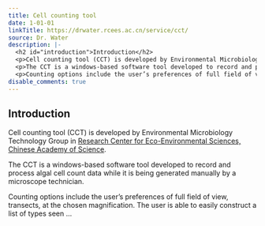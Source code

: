 ```yaml
---
title: Cell counting tool
date: 1-01-01
linkTitle: https://drwater.rcees.ac.cn/service/cct/
source: Dr. Water
description: |-
  <h2 id="introduction">Introduction</h2>
  <p>Cell counting tool (CCT) is developed by Environmental Microbiology Technology Group in <a href="http://www.rcees.ac.cn" target = "_blank">Research Center for Eco-Environmental Sciences, Chinese Academy of Science</a>.</p>
  <p>The CCT is a windows-based software tool developed to record and process algal cell count data while it is being generated manually by a microscope technician.</p>
  <p>Counting options include the user’s preferences of full field of view, transects, at the chosen magnification. The user is able to easily construct a list of types seen  ...
disable_comments: true
---
```

<h2 id="introduction">Introduction</h2>
<p>Cell counting tool (CCT) is developed by Environmental Microbiology Technology Group in <a href="http://www.rcees.ac.cn" target = "_blank">Research Center for Eco-Environmental Sciences, Chinese Academy of Science</a>.</p>
<p>The CCT is a windows-based software tool developed to record and process algal cell count data while it is being generated manually by a microscope technician.</p>
<p>Counting options include the user’s preferences of full field of view, transects, at the chosen magnification. The user is able to easily construct a list of types seen  ...